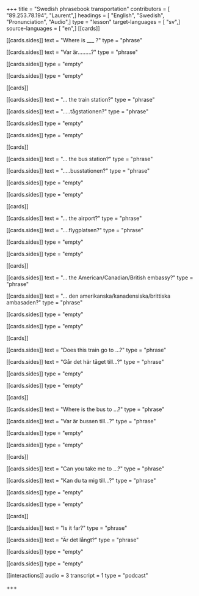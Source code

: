 +++
title = "Swedish phrasebook transportation"
contributors = [ "89.253.78.194", "Laurent",]
headings = [ "English", "Swedish", "Pronunciation", "Audio",]
type = "lesson"
target-languages = [ "sv",]
source-languages = [ "en",]
[[cards]]

[[cards.sides]]
text = "Where is ___ ?"
type = "phrase"

[[cards.sides]]
text = "Var är.........?"
type = "phrase"

[[cards.sides]]
type = "empty"

[[cards.sides]]
type = "empty"

[[cards]]

[[cards.sides]]
text = "... the train station?"
type = "phrase"

[[cards.sides]]
text = ".....tågstationen?"
type = "phrase"

[[cards.sides]]
type = "empty"

[[cards.sides]]
type = "empty"

[[cards]]

[[cards.sides]]
text = "... the bus station?"
type = "phrase"

[[cards.sides]]
text = ".....busstationen?"
type = "phrase"

[[cards.sides]]
type = "empty"

[[cards.sides]]
type = "empty"

[[cards]]

[[cards.sides]]
text = "... the airport?"
type = "phrase"

[[cards.sides]]
text = "....flygplatsen?"
type = "phrase"

[[cards.sides]]
type = "empty"

[[cards.sides]]
type = "empty"

[[cards]]

[[cards.sides]]
text = "... the American/Canadian/British embassy?"
type = "phrase"

[[cards.sides]]
text = "... den amerikanska/kanadensiska/brittiska ambasaden?"
type = "phrase"

[[cards.sides]]
type = "empty"

[[cards.sides]]
type = "empty"

[[cards]]

[[cards.sides]]
text = "Does this train go to ...?"
type = "phrase"

[[cards.sides]]
text = "Går det här tåget till...?"
type = "phrase"

[[cards.sides]]
type = "empty"

[[cards.sides]]
type = "empty"

[[cards]]

[[cards.sides]]
text = "Where is the bus to ...?"
type = "phrase"

[[cards.sides]]
text = "Var är bussen till...?"
type = "phrase"

[[cards.sides]]
type = "empty"

[[cards.sides]]
type = "empty"

[[cards]]

[[cards.sides]]
text = "Can you take me to ...?"
type = "phrase"

[[cards.sides]]
text = "Kan du ta mig till...?"
type = "phrase"

[[cards.sides]]
type = "empty"

[[cards.sides]]
type = "empty"

[[cards]]

[[cards.sides]]
text = "Is it far?"
type = "phrase"

[[cards.sides]]
text = "Är det långt?"
type = "phrase"

[[cards.sides]]
type = "empty"

[[cards.sides]]
type = "empty"

[[interactions]]
audio = 3
transcript = 1
type = "podcast"

+++
